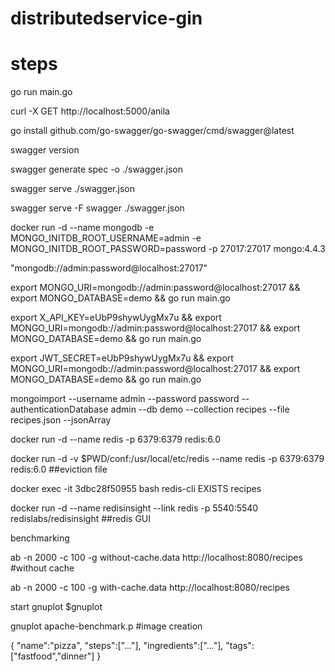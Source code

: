 # distributedservice-gin

# steps
go run main.go

curl -X GET http://localhost:5000/anila

go install github.com/go-swagger/go-swagger/cmd/swagger@latest

swagger version

swagger generate spec -o ./swagger.json

swagger serve ./swagger.json

swagger serve -F swagger ./swagger.json

docker run -d --name mongodb -e MONGO_INITDB_ROOT_USERNAME=admin -e MONGO_INITDB_ROOT_PASSWORD=password -p 27017:27017 mongo:4.4.3

"mongodb://admin:password@localhost:27017"

export MONGO_URI=mongodb://admin:password@localhost:27017 && export MONGO_DATABASE=demo && go run main.go

export X_API_KEY=eUbP9shywUygMx7u && export MONGO_URI=mongodb://admin:password@localhost:27017 && export MONGO_DATABASE=demo && go run main.go

export JWT_SECRET=eUbP9shywUygMx7u && export MONGO_URI=mongodb://admin:password@localhost:27017 && export MONGO_DATABASE=demo && go run main.go

mongoimport --username admin --password password --authenticationDatabase admin --db demo --collection recipes --file recipes.json --jsonArray

docker run -d --name redis -p 6379:6379 redis:6.0

docker run -d -v $PWD/conf:/usr/local/etc/redis --name redis -p 6379:6379 redis:6.0     ##eviction file

docker exec -it 3dbc28f50955 bash
redis-cli
EXISTS recipes

docker run -d --name redisinsight --link redis -p 5540:5540 redislabs/redisinsight  ##redis GUI

benchmarking

ab -n 2000 -c 100 -g without-cache.data http://localhost:8080/recipes  #without cache

ab -n 2000 -c 100 -g with-cache.data http://localhost:8080/recipes

start gnuplot $gnuplot

gnuplot apache-benchmark.p   #image creation

{
    "name":"pizza",
    "steps":["..."],
    "ingredients":["..."],
    "tags":["fastfood","dinner"]
}